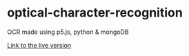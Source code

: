 # optical-character-recognition
OCR made using p5.js, python &amp; mongoDB

[Link to the live version](http://OCR.mart_84.repl.co)
